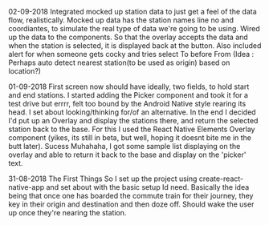 
02-09-2018
Integrated mocked up station data to just get a feel of the data flow, realistically. Mocked up data has the station names line no and coordiantes, to simulate the real type of data we're going to be using. Wired up the data to the components. So that the overlay accepts the data and when the station is selected, it is displayed back at the button. Also included alert for when someone gets cocky and tries select To before From (Idea : Perhaps auto detect nearest station(to be used as origin) based on location?)


01-09-2018
First screen now should have ideally, two fields, to hold start and end stations. I started adding the Picker component and took it for a test drive but errrr, felt too bound by the Android Native style rearing its head. I set about looking/thinking for/of an alternative. In the end I decided I'd put up an Overlay and display the stations there, and return the selected station back to the base. For this I used the React Native Elements Overlay component (yikes, its still in beta, but well, hoping it doesnt bite me in the butt later). 
Sucess Muhahaha, I got some sample list displaying on the overlay and able to return it back to the base and display on the 'picker' text.





31-08-2018 The First Things
So I set up the project using create-react-native-app and set about with the basic setup Id need.
Basically the idea being that once one has boarded the commute train for their journey, they key in their origin and destination and then doze off. Should wake the user up once they're nearing the station.

